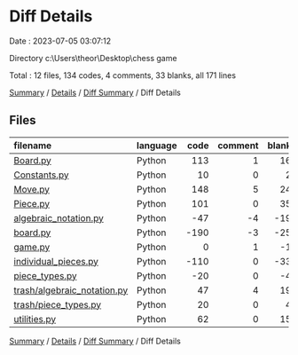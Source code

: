 # Diff Details

Date : 2023-07-05 03:07:12

Directory c:\\Users\\theor\\Desktop\\chess game

Total : 12 files,  134 codes, 4 comments, 33 blanks, all 171 lines

[Summary](results.md) / [Details](details.md) / [Diff Summary](diff.md) / Diff Details

## Files
| filename | language | code | comment | blank | total |
| :--- | :--- | ---: | ---: | ---: | ---: |
| [Board.py](/Board.py) | Python | 113 | 1 | 16 | 130 |
| [Constants.py](/Constants.py) | Python | 10 | 0 | 2 | 12 |
| [Move.py](/Move.py) | Python | 148 | 5 | 24 | 177 |
| [Piece.py](/Piece.py) | Python | 101 | 0 | 35 | 136 |
| [algebraic_notation.py](/algebraic_notation.py) | Python | -47 | -4 | -19 | -70 |
| [board.py](/board.py) | Python | -190 | -3 | -25 | -218 |
| [game.py](/game.py) | Python | 0 | 1 | -1 | 0 |
| [individual_pieces.py](/individual_pieces.py) | Python | -110 | 0 | -33 | -143 |
| [piece_types.py](/piece_types.py) | Python | -20 | 0 | -4 | -24 |
| [trash/algebraic_notation.py](/trash/algebraic_notation.py) | Python | 47 | 4 | 19 | 70 |
| [trash/piece_types.py](/trash/piece_types.py) | Python | 20 | 0 | 4 | 24 |
| [utilities.py](/utilities.py) | Python | 62 | 0 | 15 | 77 |

[Summary](results.md) / [Details](details.md) / [Diff Summary](diff.md) / Diff Details